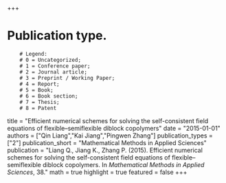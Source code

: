 +++
# Publication type.
        # Legend: 
        # 0 = Uncategorized; 
        # 1 = Conference paper; 
        # 2 = Journal article;
        # 3 = Preprint / Working Paper; 
        # 4 = Report; 
        # 5 = Book; 
        # 6 = Book section;
        # 7 = Thesis; 
        # 8 = Patent
title = "Efficient numerical schemes for solving the self-consistent field equations of flexible–semiflexible diblock copolymers"
date = "2015-01-01"
authors = ["Qin Liang","Kai Jiang","Pingwen Zhang"]
publication_types = ["2"]
publication_short = "Mathematical Methods in Applied Sciences"
publication = "Liang Q., Jiang K., Zhang P. (2015). Efficient numerical schemes for solving the self-consistent field equations of flexible–semiflexible diblock copolymers. In _Mathematical Methods in Applied Sciences_, 38."
math = true
highlight = true
featured = false
+++